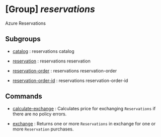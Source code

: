 # [Group] _reservations_

Azure Reservations

## Subgroups

- [catalog](/Commands/reservations/catalog/readme.md)
: reservations catalog

- [reservation](/Commands/reservations/reservation/readme.md)
: reservations reservation

- [reservation-order](/Commands/reservations/reservation-order/readme.md)
: reservations reservation-order

- [reservation-order-id](/Commands/reservations/reservation-order-id/readme.md)
: reservations reservation-order-id

## Commands

- [calculate-exchange](/Commands/reservations/_calculate-exchange.md)
: Calculates price for exchanging `Reservations` if there are no policy errors.


- [exchange](/Commands/reservations/_exchange.md)
: Returns one or more `Reservations` in exchange for one or more `Reservation` purchases.

